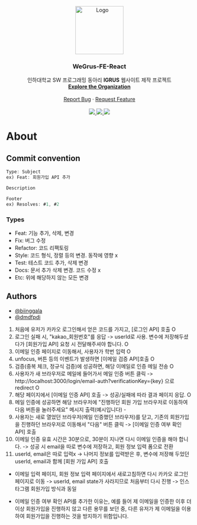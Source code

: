 <div align="center">
  <a href="https://github.com/WeGrus">
    <img src="https://user-images.githubusercontent.com/68049320/148059706-59c1967d-d035-49e1-9557-2149640a8d2a.png" alt="Logo" width="130" height="130">
  </a>
  <h3 align="center">WeGrus-FE-React</h3>

  <p align="center">
    인하대학교 SW 프로그래밍 동아리 <b>IGRUS</b> 웹사이트 제작 프로젝트
    <br />
    <a href="https://github.com/WeGrus"><strong>Explore the Organization</strong></a>
    <br /><br />
    <a href="https://github.com/WeGrus/WeGrus-FE-React/issues/new?assignees=imgzon3%2C+seonpilKim&labels=bug&template=bug_report.md&title=">Report Bug</a>
    ·
    <a href="https://github.com/WeGrus/WeGrus-FE-React/issues/new?assignees=&labels=enhancement&template=feature_request.md&title=">Request Feature</a>
    <br /><br />
    <a href="https://www.facebook.com/IGRUS-445343065594761/">
      <img src="https://img.shields.io/badge/Facebook-1877F2?style=flat-square&logo=Facebook&logoColor=white"/>
    </a>
    <a href="https://www.instagram.com/igrus_inha/">
      <img src="https://img.shields.io/badge/Instagram-E4405F?style=flat-square&logo=Instagram&logoColor=white"/>
    </a>
    <a href="http://pf.kakao.com/_BfRNs/chat">
      <img src="https://img.shields.io/badge/KakaoTalk-FFCD00?style=flat-square&logo=KakaoTalk&logoColor=white"/>
    </a>
  </p>
</div>

# About

## Commit convention

```javascript
Type: Subject
ex) Feat: 회원가입 API 추가

Description

Footer
ex) Resolves: #1, #2
```

### Types

- Feat: 기능 추가, 삭제, 변경
- Fix: 버그 수정
- Refactor: 코드 리팩토링
- Style: 코드 형식, 정렬 등의 변경. 동작에 영향 x
- Test: 테스트 코드 추가, 삭제 변경
- Docs: 문서 추가 삭제 변경. 코드 수정 x
- Etc: 위에 해당하지 않는 모든 변경

## Authors

- [@biinggala](https://www.github.com/biinggala)
- [@dmdfpdi](https://www.github.com/dmdfpdi)

1. 처음에 유저가 카카오 로그인해서 얻은 코드를 가지고, [로그인 API] 호출 O
2. 로그인 실패 시, "kakao\_회원번호"를 응답 -> userId로 사용. 변수에 저장해두셨다가 [회원가입 API] 요청 시 전달해주셔야 합니다. O
3. 이메일 인증 페이지로 이동해서, 사용자가 학번 입력 O
4. unfocus, 버튼 등의 이벤트가 발생하면 [이메일 검증 API]호출 O
5. 검증(중복 체크, 정규식 검증)에 성공하면, 해당 이메일로 인증 메일 전송 O
6. 사용자가 새 브라우저로 메일에 들어가서 메일 인증 버튼 클릭 -> http://localhost:3000/login/email-auth?verificationKey={key} 으로 redirect O
7. 해당 페이지에서 [이메일 인증 API] 호출 -> 성공/실패에 따라 결과 페이지 응답. O
8. 메일 인증에 성공하면 해당 브라우저에 "진행하던 회원 가입 브라우저로 이동하여 다음 버튼을 눌러주세요" 메시지 출력(예시입니다) -
9. 사용자는 새로 열었던 브라우저(메일 인증했던 브라우저)를 닫고, 기존의 회원가입을 진행하던 브라우저로 이동해서 "다음" 버튼 클릭 -> [이메일 인증 여부 확인 API] 호출
10. 이메일 인증 유효 시간은 30분으로, 30분이 지나면 다시 이메일 인증을 해야 합니다. -> 성공 시 email을 따로 변수에 저장하고, 회원 정보 입력 폼으로 전환
11. userId, email은 따로 입력x -> 나머지 정보를 입력받은 후, 변수에 저장해 두었던 userId, email과 함께 [회원 가입 API] 호출

- 이메일 입력 페이지, 회원 정보 입력 페이지에서 새로고침하면 다시 카카오 로그인 페이지로 이동 -> userId, email state가 사라지므로 처음부터 다시 진행 -> 인스타그램 회원가입 방식과 동일

- 이메일 인증 여부 확인 API를 추가한 이유는, 예를 들어 제 이메일을 인증한 이후 더 이상 회원가입을 진행하지 않고 다른 용무를 보던 중, 다른 유저가 제 이메일을 이용하여 회원가입을 진행하는 것을 방지하기 위함입니다.
